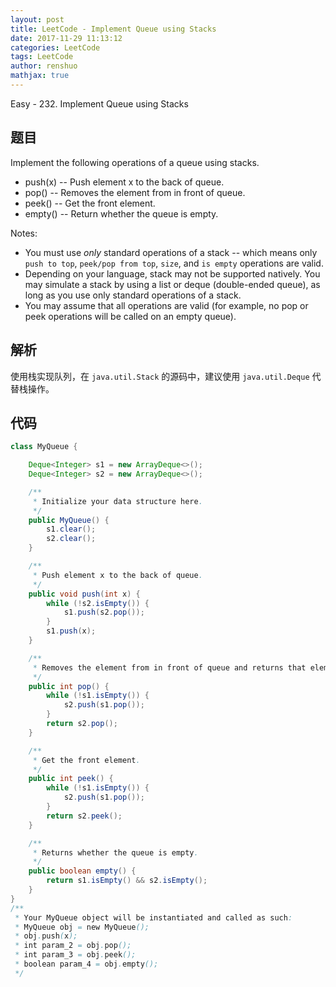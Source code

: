 ```yaml
---
layout: post
title: LeetCode - Implement Queue using Stacks
date: 2017-11-29 11:13:12
categories: LeetCode
tags: LeetCode
author: renshuo
mathjax: true
---
```


Easy - 232. Implement Queue using Stacks

<!--more-->

## 题目

Implement the following operations of a queue using stacks.

- push(x) -- Push element x to the back of queue.
- pop() -- Removes the element from in front of queue.
- peek() -- Get the front element.
- empty() -- Return whether the queue is empty.

Notes:

- You must use *only* standard operations of a stack -- which means only `push to top`, `peek/pop from top`, `size`, and `is empty` operations are valid.
- Depending on your language, stack may not be supported natively. You may simulate a stack by using a list or deque (double-ended queue), as long as you use only standard operations of a stack.
- You may assume that all operations are valid (for example, no pop or peek operations will be called on an empty queue).

## 解析

使用栈实现队列，在 `java.util.Stack` 的源码中，建议使用 `java.util.Deque` 代替栈操作。

## 代码

``` java
class MyQueue {

    Deque<Integer> s1 = new ArrayDeque<>();
    Deque<Integer> s2 = new ArrayDeque<>();

    /**
     * Initialize your data structure here.
     */
    public MyQueue() {
        s1.clear();
        s2.clear();
    }

    /**
     * Push element x to the back of queue.
     */
    public void push(int x) {
        while (!s2.isEmpty()) {
            s1.push(s2.pop());
        }
        s1.push(x);
    }

    /**
     * Removes the element from in front of queue and returns that element.
     */
    public int pop() {
        while (!s1.isEmpty()) {
            s2.push(s1.pop());
        }
        return s2.pop();
    }

    /**
     * Get the front element.
     */
    public int peek() {
        while (!s1.isEmpty()) {
            s2.push(s1.pop());
        }
        return s2.peek();
    }

    /**
     * Returns whether the queue is empty.
     */
    public boolean empty() {
        return s1.isEmpty() && s2.isEmpty();
    }
}
/**
 * Your MyQueue object will be instantiated and called as such:
 * MyQueue obj = new MyQueue();
 * obj.push(x);
 * int param_2 = obj.pop();
 * int param_3 = obj.peek();
 * boolean param_4 = obj.empty();
 */
```